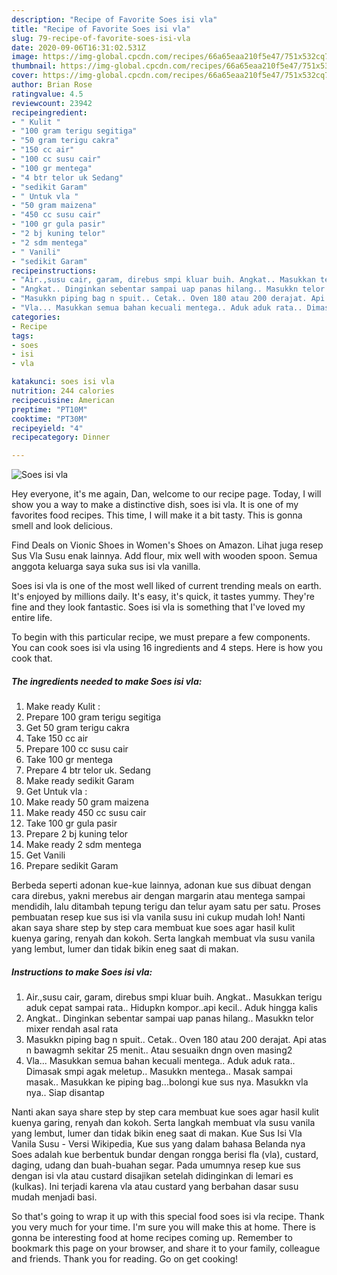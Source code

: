 ```yaml
---
description: "Recipe of Favorite Soes isi vla"
title: "Recipe of Favorite Soes isi vla"
slug: 79-recipe-of-favorite-soes-isi-vla
date: 2020-09-06T16:31:02.531Z
image: https://img-global.cpcdn.com/recipes/66a65eaa210f5e47/751x532cq70/soes-isi-vla-foto-resep-utama.jpg
thumbnail: https://img-global.cpcdn.com/recipes/66a65eaa210f5e47/751x532cq70/soes-isi-vla-foto-resep-utama.jpg
cover: https://img-global.cpcdn.com/recipes/66a65eaa210f5e47/751x532cq70/soes-isi-vla-foto-resep-utama.jpg
author: Brian Rose
ratingvalue: 4.5
reviewcount: 23942
recipeingredient:
- " Kulit "
- "100 gram terigu segitiga"
- "50 gram terigu cakra"
- "150 cc air"
- "100 cc susu cair"
- "100 gr mentega"
- "4 btr telor uk Sedang"
- "sedikit Garam"
- " Untuk vla "
- "50 gram maizena"
- "450 cc susu cair"
- "100 gr gula pasir"
- "2 bj kuning telor"
- "2 sdm mentega"
- " Vanili"
- "sedikit Garam"
recipeinstructions:
- "Air.,susu cair, garam, direbus smpi kluar buih. Angkat.. Masukkan terigu aduk cepat sampai rata.. Hidupkn kompor..api kecil.. Aduk hingga kalis"
- "Angkat.. Dinginkan sebentar sampai uap panas hilang.. Masukkn telor mixer rendah asal rata"
- "Masukkn piping bag n spuit.. Cetak.. Oven 180 atau 200 derajat. Api atas n bawagmh sekitar 25 menit.. Atau sesuaikn dngn oven masing2"
- "Vla... Masukkan semua bahan kecuali mentega.. Aduk aduk rata.. Dimasak smpi agak meletup.. Masukkn mentega.. Masak sampai masak.. Masukkan ke piping bag...bolongi kue sus nya. Masukkn vla nya.. Siap disantap"
categories:
- Recipe
tags:
- soes
- isi
- vla

katakunci: soes isi vla 
nutrition: 244 calories
recipecuisine: American
preptime: "PT10M"
cooktime: "PT30M"
recipeyield: "4"
recipecategory: Dinner

---
```



![Soes isi vla](https://img-global.cpcdn.com/recipes/66a65eaa210f5e47/751x532cq70/soes-isi-vla-foto-resep-utama.jpg)

Hey everyone, it's me again, Dan, welcome to our recipe page. Today, I will show you a way to make a distinctive dish, soes isi vla. It is one of my favorites food recipes. This time, I will make it a bit tasty. This is gonna smell and look delicious.

Find Deals on Vionic Shoes in Women&#39;s Shoes on Amazon. Lihat juga resep Sus Vla Susu enak lainnya. Add flour, mix well with wooden spoon. Semua anggota keluarga saya suka sus isi vla vanilla.

Soes isi vla is one of the most well liked of current trending meals on earth. It's enjoyed by millions daily. It's easy, it's quick, it tastes yummy. They're fine and they look fantastic. Soes isi vla is something that I've loved my entire life.


To begin with this particular recipe, we must prepare a few components. You can cook soes isi vla using 16 ingredients and 4 steps. Here is how you cook that.

<!--inarticleads1-->

##### The ingredients needed to make Soes isi vla:

1. Make ready  Kulit :
1. Prepare 100 gram terigu segitiga
1. Get 50 gram terigu cakra
1. Take 150 cc air
1. Prepare 100 cc susu cair
1. Take 100 gr mentega
1. Prepare 4 btr telor uk. Sedang
1. Make ready sedikit Garam
1. Get  Untuk vla :
1. Make ready 50 gram maizena
1. Make ready 450 cc susu cair
1. Take 100 gr gula pasir
1. Prepare 2 bj kuning telor
1. Make ready 2 sdm mentega
1. Get  Vanili
1. Prepare sedikit Garam


Berbeda seperti adonan kue-kue lainnya, adonan kue sus dibuat dengan cara direbus, yakni merebus air dengan margarin atau mentega sampai mendidih, lalu ditambah tepung terigu dan telur ayam satu per satu. Proses pembuatan resep kue sus isi vla vanila susu ini cukup mudah loh! Nanti akan saya share step by step cara membuat kue soes agar hasil kulit kuenya garing, renyah dan kokoh. Serta langkah membuat vla susu vanila yang lembut, lumer dan tidak bikin eneg saat di makan. 

<!--inarticleads2-->

##### Instructions to make Soes isi vla:

1. Air.,susu cair, garam, direbus smpi kluar buih. Angkat.. Masukkan terigu aduk cepat sampai rata.. Hidupkn kompor..api kecil.. Aduk hingga kalis
1. Angkat.. Dinginkan sebentar sampai uap panas hilang.. Masukkn telor mixer rendah asal rata
1. Masukkn piping bag n spuit.. Cetak.. Oven 180 atau 200 derajat. Api atas n bawagmh sekitar 25 menit.. Atau sesuaikn dngn oven masing2
1. Vla... Masukkan semua bahan kecuali mentega.. Aduk aduk rata.. Dimasak smpi agak meletup.. Masukkn mentega.. Masak sampai masak.. Masukkan ke piping bag...bolongi kue sus nya. Masukkn vla nya.. Siap disantap


Nanti akan saya share step by step cara membuat kue soes agar hasil kulit kuenya garing, renyah dan kokoh. Serta langkah membuat vla susu vanila yang lembut, lumer dan tidak bikin eneg saat di makan. Kue Sus Isi Vla Vanila Susu - Versi Wikipedia, Kue sus yang dalam bahasa Belanda nya Soes adalah kue berbentuk bundar dengan rongga berisi fla (vla), custard, daging, udang dan buah-buahan segar. Pada umumnya resep kue sus dengan isi vla atau custard disajikan setelah didinginkan di lemari es (kulkas). Ini terjadi karena vla atau custard yang berbahan dasar susu mudah menjadi basi. 

So that's going to wrap it up with this special food soes isi vla recipe. Thank you very much for your time. I'm sure you will make this at home. There is gonna be interesting food at home recipes coming up. Remember to bookmark this page on your browser, and share it to your family, colleague and friends. Thank you for reading. Go on get cooking!
